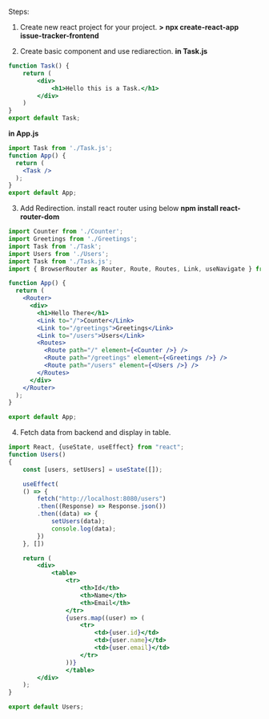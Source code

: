 
Steps:
1. Create new react project for your project.
**> npx create-react-app issue-tracker-frontend**

2. Create basic component and use rediarection.
**in Task.js**
```jsx
function Task() {
    return (
        <div>
            <h1>Hello this is a Task.</h1>
        </div>
    )
}
export default Task;
```

**in App.js**
```jsx
import Task from './Task.js';
function App() {
  return (
    <Task />
  );
}
export default App;
```
3. Add Redirection.
install react router using below
**npm install react-router-dom**

```jsx
import Counter from './Counter';
import Greetings from './Greetings';
import Task from './Task';
import Users from './Users';
import Task from './Task.js';
import { BrowserRouter as Router, Route, Routes, Link, useNavigate } from 'react-router-dom';

function App() {
  return (
    <Router>
      <div>
        <h1>Hello There</h1>
        <Link to="/">Counter</Link>
        <Link to="/greetings">Greetings</Link>
        <Link to="/users">Users</Link>
        <Routes>
          <Route path="/" element={<Counter />} />
          <Route path="/greetings" element={<Greetings />} />
          <Route path="/users" element={<Users />} />
        </Routes>
      </div>
    </Router>
  );
}

export default App;
```

4. Fetch data from backend and display in table.
```jsx
import React, {useState, useEffect} from "react";
function Users()
{
    const [users, setUsers] = useState([]);

    useEffect(
    () => {
        fetch("http://localhost:8080/users")
        .then((Response) => Response.json())
        .then((data) => {
            setUsers(data);
            console.log(data);
        })
    }, [])

    return (
        <div>
            <table>
                <tr>
                    <th>Id</th>
                    <th>Name</th>
                    <th>Email</th>
                </tr>
                {users.map((user) => (
                    <tr>
                        <td>{user.id}</td>
                        <td>{user.name}</td>
                        <td>{user.email}</td>
                    </tr>
                ))}
                </table>
        </div>
    );
}

export default Users;
```


